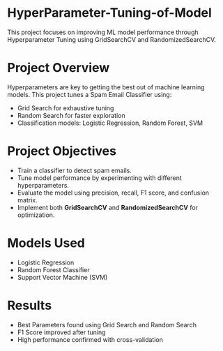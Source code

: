 # HyperParameter-Tuning-of-Model

This project focuses on improving ML model performance through Hyperparameter Tuning using GridSearchCV and RandomizedSearchCV.

# Project Overview

Hyperparameters are key to getting the best out of machine learning models. This project tunes a Spam Email Classifier using:
- Grid Search for exhaustive tuning
- Random Search for faster exploration
- Classification models: Logistic Regression, Random Forest, SVM

# Project Objectives

- Train a classifier to detect spam emails.
- Tune model performance by experimenting with different hyperparameters.
- Evaluate the model using precision, recall, F1 score, and confusion matrix.
- Implement both **GridSearchCV** and **RandomizedSearchCV** for optimization.

# Models Used

- Logistic Regression
- Random Forest Classifier
- Support Vector Machine (SVM)

# Results

- Best Parameters found using Grid Search and Random Search
- F1 Score improved after tuning
- High performance confirmed with cross-validation
